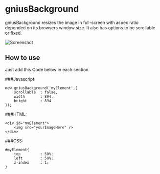 gniusBackground
===========

gniusBackground resizes the image in full-screen with aspec ratio depended on its browsers window size. It also has options to be scrollable or fixed.

![Screenshot](http://gnius.at/gniusBackground/gniusBackground.jpg)

How to use
----------

Just add this Code below in each section.

###Javascript:

    new gniusBackground('myElement',{
        scrollable  : false,
        width       : 894,
        height      : 894
    });

###HTML:

    <div id="myElement">
        <img src="yourImageHere" />
    </div>

###CSS:

    #myElement{
        top         : 50%;
        left        : 50%;
        z-index     : 1;
    }
